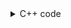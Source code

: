 <details><summary>C++ code</summary>

Runtime `0 ms` Beats `100%`.<br>
Memory `5.9 MB` Beats `82.51%`.

![](../../../../assets/20221230190656.png)

</details>
